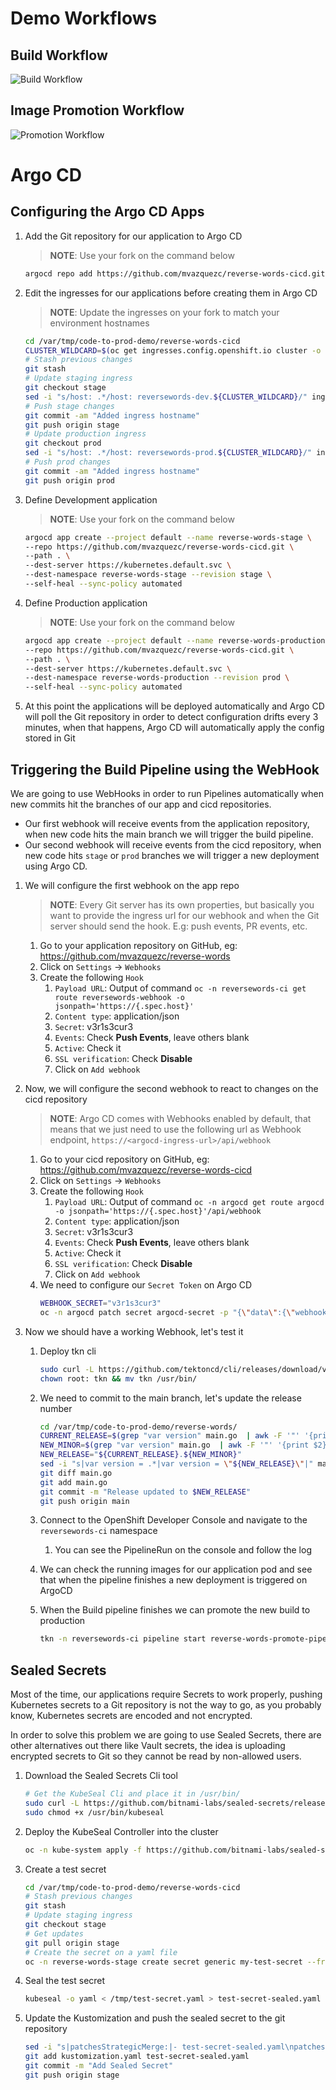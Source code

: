 # Demo Workflows

## Build Workflow

![Build Workflow](./assets/BuildWorkflow.png)

## Image Promotion Workflow

![Promotion Workflow](./assets/PromoteWorkflow.png)

# Argo CD

## Configuring the Argo CD Apps

1. Add the Git repository for our application to Argo CD

    > **NOTE**: Use your fork on the command below

    ~~~sh
    argocd repo add https://github.com/mvazquezc/reverse-words-cicd.git --name reversewords-cicd
    ~~~
2. Edit the ingresses for our applications before creating them in Argo CD

    > **NOTE**: Update the ingresses on your fork to match your environment hostnames

    ~~~sh
    cd /var/tmp/code-to-prod-demo/reverse-words-cicd
    CLUSTER_WILDCARD=$(oc get ingresses.config.openshift.io cluster -o jsonpath='{ .spec.domain }')
    # Stash previous changes
    git stash
    # Update staging ingress  
    git checkout stage
    sed -i "s/host: .*/host: reversewords-dev.${CLUSTER_WILDCARD}/" ingress.yaml
    # Push stage changes
    git commit -am "Added ingress hostname"
    git push origin stage
    # Update production ingress
    git checkout prod
    sed -i "s/host: .*/host: reversewords-prod.${CLUSTER_WILDCARD}/" ingress.yaml
    # Push prod changes
    git commit -am "Added ingress hostname"
    git push origin prod
    ~~~
3. Define Development application

    > **NOTE**: Use your fork on the command below

    ~~~sh
    argocd app create --project default --name reverse-words-stage \
    --repo https://github.com/mvazquezc/reverse-words-cicd.git \
    --path . \
    --dest-server https://kubernetes.default.svc \
    --dest-namespace reverse-words-stage --revision stage \
    --self-heal --sync-policy automated
    ~~~
4. Define Production application

    > **NOTE**: Use your fork on the command below

    ~~~sh
    argocd app create --project default --name reverse-words-production \
    --repo https://github.com/mvazquezc/reverse-words-cicd.git \
    --path . \
    --dest-server https://kubernetes.default.svc \
    --dest-namespace reverse-words-production --revision prod \
    --self-heal --sync-policy automated
    ~~~
5. At this point the applications will be deployed automatically and Argo CD will poll the Git repository in order to detect configuration drifts every 3 minutes, when that happens, Argo CD will automatically apply the config stored in Git

## Triggering the Build Pipeline using the WebHook

We are going to use WebHooks in order to run Pipelines automatically when new commits hit the branches of our app and cicd repositories.

* Our first webhook will receive events from the application repository, when new code hits the main branch we will trigger the build pipeline.
* Our second webhook will receive events from the cicd repository, when new code hits `stage` or `prod` branches we will trigger a new deployment using Argo CD.

1. We will configure the first webhook on the app repo

    > **NOTE**: Every Git server has its own properties, but basically you want to provide the ingress url for our webhook and when the Git server should send the hook. E.g: push events, PR events, etc.

    1. Go to your application repository on GitHub, eg: https://github.com/mvazquezc/reverse-words
    2. Click on `Settings` -> `Webhooks`
    3. Create the following `Hook`
       1. `Payload URL`: Output of command `oc -n reversewords-ci get route reversewords-webhook -o jsonpath='https://{.spec.host}'`
       2. `Content type`: application/json
       2. `Secret`: v3r1s3cur3
       3. `Events`: Check **Push Events**, leave others blank
       4. `Active`: Check it
       5. `SSL verification`: Check  **Disable**
       6. Click on `Add webhook`
2. Now, we will configure the second webhook to react to changes on the cicd repository

    > **NOTE**: Argo CD comes with Webhooks enabled by default, that means that we just need to use the following url as Webhook endpoint, `https://<argocd-ingress-url>/api/webhook`

    1. Go to your cicd repository on GitHub, eg: https://github.com/mvazquezc/reverse-words-cicd
    2. Click on `Settings` -> `Webhooks`
    3. Create the following `Hook`
       1. `Payload URL`: Output of command `oc -n argocd get route argocd -o jsonpath='https://{.spec.host}'/api/webhook` 
       2. `Content type`: application/json
       2. `Secret`: v3r1s3cur3
       3. `Events`: Check **Push Events**, leave others blank
       4. `Active`: Check it
       5. `SSL verification`: Check  **Disable**
       6. Click on `Add webhook`
    4. We need to configure our `Secret Token` on Argo CD
        ~~~sh
        WEBHOOK_SECRET="v3r1s3cur3"
        oc -n argocd patch secret argocd-secret -p "{\"data\":{\"webhook.github.secret\":\"$(echo -n $WEBHOOK_SECRET | base64)\"}}" --type=merge
        ~~~
3. Now we should have a working Webhook, let's test it

    1. Deploy tkn cli
        
        ~~~sh
        sudo curl -L https://github.com/tektoncd/cli/releases/download/v0.10.0/tkn_0.10.0_Linux_x86_64.tar.gz | tar xz tkn 
        chown root: tkn && mv tkn /usr/bin/
        ~~~
    2. We need to commit to the main branch, let's update the release number
     
        ~~~sh
        cd /var/tmp/code-to-prod-demo/reverse-words/
        CURRENT_RELEASE=$(grep "var version" main.go  | awk -F '"' '{print $2}' | awk -F "." 'BEGIN{FS=OFS="."}{NF--; print}')
        NEW_MINOR=$(grep "var version" main.go  | awk -F '"' '{print $2}' | awk -F "." '{print $NF+1}')
        NEW_RELEASE="${CURRENT_RELEASE}.${NEW_MINOR}"
        sed -i "s|var version = .*|var version = \"${NEW_RELEASE}\"|" main.go
        git diff main.go
        git add main.go
        git commit -m "Release updated to $NEW_RELEASE"
        git push origin main
        ~~~
    3. Connect to the OpenShift Developer Console and navigate to the `reversewords-ci` namespace
       1. You can see the PipelineRun on the console and follow the log 
    4. We can check the running images for our application pod and see that when the pipeline finishes a new deployment is triggered on ArgoCD
    5. When the Build pipeline finishes we can promote the new build to production

        ~~~sh
        tkn -n reversewords-ci pipeline start reverse-words-promote-pipeline -r app-git=reverse-words-cicd-git -p pathToDeploymentFile=./deployment.yaml -p stageBranch=stage -p stageAppUrl=$(oc -n reverse-words-stage get route -l app=reversewords-stage -o jsonpath='{.items[*].spec.host}')
        ~~~

## Sealed Secrets

Most of the time, our applications require Secrets to work properly, pushing Kubernetes secrets to a Git repository is not the way to go, as you probably know, Kubernetes secrets are encoded and not encrypted.

In order to solve this problem we are going to use Sealed Secrets, there are other alternatives out there like Vault secrets, the idea is uploading encrypted secrets to Git so they cannot be read by non-allowed users.

1. Download the Sealed Secrets Cli tool

    ~~~sh
    # Get the KubeSeal Cli and place it in /usr/bin/
    sudo curl -L https://github.com/bitnami-labs/sealed-secrets/releases/download/v0.12.4/kubeseal-linux-amd64 -o /usr/bin/kubeseal
    sudo chmod +x /usr/bin/kubeseal
    ~~~
2. Deploy the KubeSeal Controller into the cluster

    ~~~sh
    oc -n kube-system apply -f https://github.com/bitnami-labs/sealed-secrets/releases/download/v0.12.4/controller.yaml
    ~~~
3. Create a test secret

    ~~~sh
    cd /var/tmp/code-to-prod-demo/reverse-words-cicd
    # Stash previous changes
    git stash
    # Update staging ingress
    git checkout stage
    # Get updates
    git pull origin stage
    # Create the secret on a yaml file
    oc -n reverse-words-stage create secret generic my-test-secret --from-literal=username=admin --from-literal=password=v3r1s3cur3 --dry-run=client -o yaml > /tmp/test-secret.yaml
    ~~~
4. Seal the test secret

    ~~~sh
    kubeseal -o yaml < /tmp/test-secret.yaml > test-secret-sealed.yaml
    ~~~
5. Update the Kustomization and push the sealed secret to the git repository

    ~~~sh
    sed -i "s|patchesStrategicMerge:|- test-secret-sealed.yaml\npatchesStrategicMerge:|" kustomization.yaml
    git add kustomization.yaml test-secret-sealed.yaml
    git commit -m "Add Sealed Secret"
    git push origin stage
    ~~~
